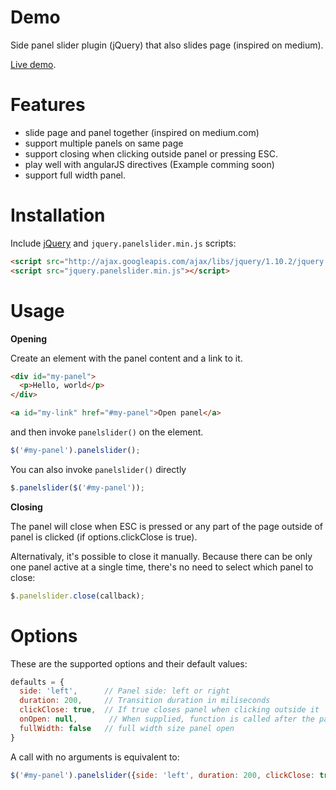 # Demo

Side panel slider plugin (jQuery) that also slides page (inspired on medium).

[Live demo](http://gyuha.github.io/jquery-panelslider).

# Features

* slide page and panel together (inspired on medium.com)
* support multiple panels on same page
* support closing when clicking outside panel or pressing ESC.
* play well with angularJS directives (Example comming soon)
* support full width panel.


# Installation

Include [jQuery](http://ajax.googleapis.com/ajax/libs/jquery/1.10.2/jquery.min.js) and `jquery.panelslider.min.js` scripts:
```html
<script src="http://ajax.googleapis.com/ajax/libs/jquery/1.10.2/jquery.min.js"></script>
<script src="jquery.panelslider.min.js"></script>
```


# Usage

**Opening**

Create an element with the panel content and a link to it.
```html
<div id="my-panel">
  <p>Hello, world</p>
</div>

<a id="my-link" href="#my-panel">Open panel</a>
```

and then invoke `panelslider()` on the element.
```javascript
$('#my-panel').panelslider();
```

You can also invoke `panelslider()` directly
```javascript
$.panelslider($('#my-panel'));
```

**Closing**

The panel will close when ESC is pressed or any part of the page outside of panel is clicked (if options.clickClose is true).

Alternativaly, it's possible to close it manually. Because there can be only one panel active at a single time, there's no need to select which panel to close:
```javascript
$.panelslider.close(callback);
```


# Options

These are the supported options and their default values:
```javascript
defaults = {
  side: 'left',      // Panel side: left or right
  duration: 200,     // Transition duration in miliseconds
  clickClose: true,  // If true closes panel when clicking outside it
  onOpen: null,       // When supplied, function is called after the panel opens
  fullWidth: false   // full width size panel open
}
```

A call with no arguments is equivalent to:
```javascript
$('#my-panel').panelslider({side: 'left', duration: 200, clickClose: true, fullWidth: true , onOpen: null });
```
